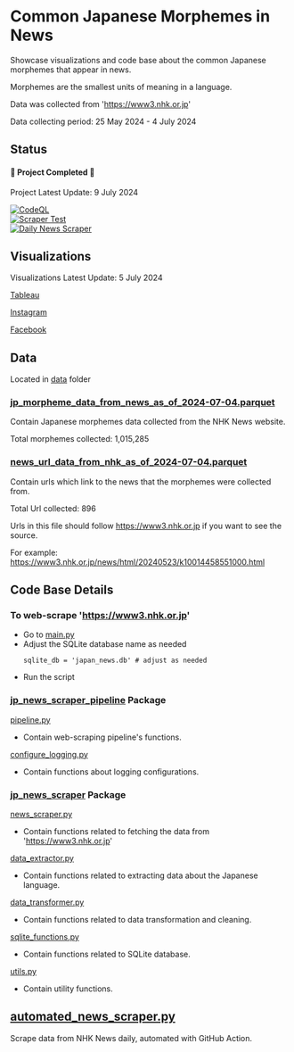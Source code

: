# Common Japanese Morphemes in News

Showcase visualizations and code base about the common Japanese morphemes that appear in news.

Morphemes are the smallest units of meaning in a language.

Data was collected from 'https://www3.nhk.or.jp'

Data collecting period: 25 May 2024 - 4 July 2024

## Status
#### 🎉 **Project Completed** 🎉

Project Latest Update: 9 July 2024

[![CodeQL](https://github.com/sakan811/Find-Common-Japanese-Words-From-News/actions/workflows/codeql.yml/badge.svg)](https://github.com/sakan811/Find-Common-Japanese-Words-From-News/actions/workflows/codeql.yml)    
[![Scraper Test](https://github.com/sakan811/Find-Common-Japanese-Words-From-News/actions/workflows/scraper-test.yml/badge.svg)](https://github.com/sakan811/Find-Common-Japanese-Words-From-News/actions/workflows/scraper-test.yml)  
[![Daily News Scraper](https://github.com/sakan811/Find-Common-Japanese-Words-From-News/actions/workflows/daily-news-scraper.yml/badge.svg)](https://github.com/sakan811/Find-Common-Japanese-Words-From-News/actions/workflows/daily-news-scraper.yml)


## Visualizations
Visualizations Latest Update: 5 July 2024

[Tableau](https://public.tableau.com/views/jp-news/Top10Morphemes?:language=th-TH&publish=yes&:sid=&:redirect=auth&:display_count=n&:origin=viz_share_link)

[Instagram](https://www.instagram.com/p/C9A1r-whAog/?utm_source=ig_web_copy_link&igsh=MzRlODBiNWFlZA==)

[Facebook](https://www.facebook.com/permalink.php?story_fbid=pfbid0fF7edryCJeqUamiC6me2syJfWq5wAHTBXahTFeZmCseJefevKLLzGioe6ekpvwi6l&id=61553626169836)

## Data
Located in [data](data) folder

### [jp_morpheme_data_from_news_as_of_2024-07-04.parquet](data%2Fjp_morpheme_data_from_news_as_of_2024-07-04.parquet)
Contain Japanese morphemes data collected from the NHK News website.

Total morphemes collected: 1,015,285 

### [news_url_data_from_nhk_as_of_2024-07-04.parquet](data%2Fnews_url_data_from_nhk_as_of_2024-07-04.parquet)
Contain urls which link to the news that the morphemes were collected from.

Total Url collected: 896

Urls in this file should follow https://www3.nhk.or.jp if you want to see the source.

For example: https://www3.nhk.or.jp/news/html/20240523/k10014458551000.html

## Code Base Details

### To web-scrape 'https://www3.nhk.or.jp'
- Go to [main.py](main.py)
- Adjust the SQLite database name as needed
    ```
    sqlite_db = 'japan_news.db' # adjust as needed
    ```
- Run the script

### [jp_news_scraper_pipeline](jp_news_scraper_pipeline) Package
[pipeline.py](japan_news_scraper%2Fpipeline.py)
- Contain web-scraping pipeline's functions.

[configure_logging.py](japan_news_scraper%2Fconfigure_logging.py)
- Contain functions about logging configurations.

### [jp_news_scraper](jp_news_scraper_pipeline%2Fjp_news_scraper) Package
[news_scraper.py](japan_news_scraper%2Fnews_scraper.py)
- Contain functions related to fetching the data from 'https://www3.nhk.or.jp'

[data_extractor.py](jp_news_scraper_pipeline%2Fjp_news_scraper%2Fdata_extractor.py)
- Contain functions related to extracting data about the Japanese language.

[data_transformer.py](japan_news_scraper%2Fdata_transformer.py)
- Contain functions related to data transformation and cleaning.

[sqlite_functions.py](japan_news_scraper%2Fsqlite_functions.py)
- Contain functions related to SQLite database.

[utils.py](jp_news_scraper_pipeline%2Fjp_news_scraper%2Futils.py)
- Contain utility functions.

## [automated_news_scraper.py](automated_news_scraper.py)
Scrape data from NHK News daily, automated with GitHub Action. 
